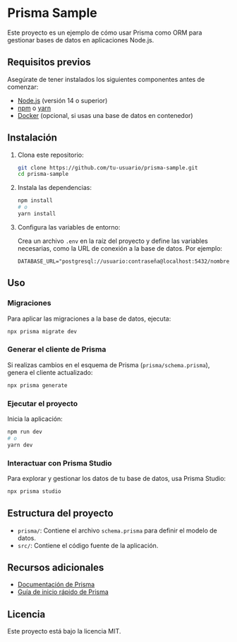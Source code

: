 # Prisma Sample

Este proyecto es un ejemplo de cómo usar Prisma como ORM para gestionar bases de datos en aplicaciones Node.js.

## Requisitos previos

Asegúrate de tener instalados los siguientes componentes antes de comenzar:

- [Node.js](https://nodejs.org/) (versión 14 o superior)
- [npm](https://www.npmjs.com/) o [yarn](https://yarnpkg.com/)
- [Docker](https://www.docker.com/) (opcional, si usas una base de datos en contenedor)

## Instalación

1. Clona este repositorio:

   ```bash
   git clone https://github.com/tu-usuario/prisma-sample.git
   cd prisma-sample
   ```

2. Instala las dependencias:

   ```bash
   npm install
   # o
   yarn install
   ```

3. Configura las variables de entorno:

   Crea un archivo `.env` en la raíz del proyecto y define las variables necesarias, como la URL de conexión a la base de datos. Por ejemplo:

   ```env
   DATABASE_URL="postgresql://usuario:contraseña@localhost:5432/nombre_base_datos"
   ```

## Uso

### Migraciones

Para aplicar las migraciones a la base de datos, ejecuta:

```bash
npx prisma migrate dev
```

### Generar el cliente de Prisma

Si realizas cambios en el esquema de Prisma (`prisma/schema.prisma`), genera el cliente actualizado:

```bash
npx prisma generate
```

### Ejecutar el proyecto

Inicia la aplicación:

```bash
npm run dev
# o
yarn dev
```

### Interactuar con Prisma Studio

Para explorar y gestionar los datos de tu base de datos, usa Prisma Studio:

```bash
npx prisma studio
```

## Estructura del proyecto

- `prisma/`: Contiene el archivo `schema.prisma` para definir el modelo de datos.
- `src/`: Contiene el código fuente de la aplicación.

## Recursos adicionales

- [Documentación de Prisma](https://www.prisma.io/docs/)
- [Guía de inicio rápido de Prisma](https://www.prisma.io/docs/getting-started)

## Licencia

Este proyecto está bajo la licencia MIT.
